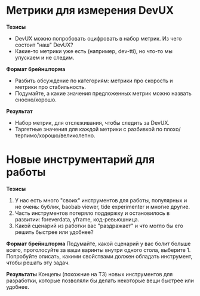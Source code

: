Метрики для измерения DevUX
====
**Тезисы**
* DevUX можно попробовать оцифровать в набор метрик. Из чего состоит "наш" DevUX?
* Какие-то метрики уже есть (например, dev-tti), но что-то мы упускаем и не следим.

**Формат брейншторма**
* Разбить обсуждение по категориям: метрики про скорость и метрики про стабильность.
* Подумайте, а какие значения предложенных метрик можно назвать сносно/хорошо.

**Результат**
* Набор метрик, для отслеживания, чтобы следить за DevUX.
* Таргетные значения для каждой метрики с разбивкой по плохо/терпимо/хорошо/великолепно.

Новые инструментарий для работы
====
**Тезисы**
1. У нас есть много "своих" инструментов для работы, популярных и не очень: бублик, baobab viewer, tide experimenter и многие другие.
2. Часть инструментов потеряло поддержку и остановилось в развитии: foreverdata, yframe, код-ревьюшница.
3. Какой сценарий из работки вас "раздражает" и что могло бы его решить быстрее или удобнее?

**Формат брейншторма**
Подумайте, какой сценарий у вас болит больше всего, проголосуйте за ваши варинты внутри одного стола, выберите 1. 
Попробуйте описать, какими свойствами должен обладать инструмент, чтобы решать эту задач.

**Результаты**
Концепы (похожние на ТЗ) новых инструментов для разработки, которые позволяли бы делать некоторые вещи быстрее или удобнее.